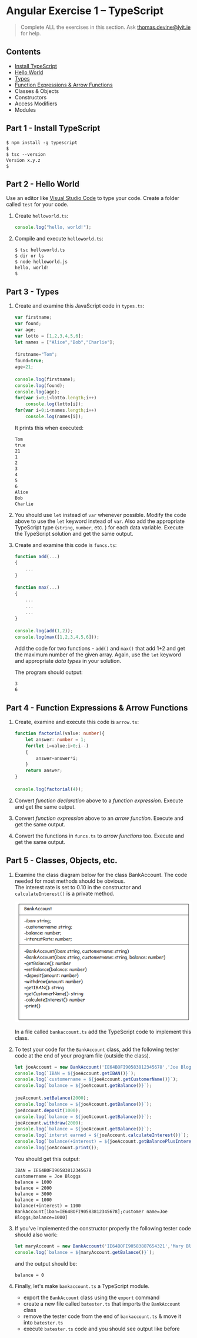 # Angular Exercise 1 – TypeScript

> Complete ALL the exercises in this section. Ask thomas.devine@lyit.ie for help.

## Contents

- [Install TypeScript](#part-1---install-typescript)
- [Hello World](#part-2---hello-world)
- [Types](#part-3---types)
- [Function Expressions & Arrow Functions](#part-4---function-expressions--arrow-functions)
- Classes & Objects
- Constructors
- Access Modifiers
- Modules

## Part 1 - Install TypeScript

```
$ npm install -g typescript
$
$ tsc --version
Version x.y.z
$
```

## Part 2 - Hello World

Use an editor like [Visual Studio Code](https://code.visualstudio.com/) to type your code.  Create a folder called `test` for your code.

1.  Create `helloworld.ts`:

    ```typescript
    console.log("hello, world!");

    ```

1.  Compile and execute `helloworld.ts`:

    ```
    $ tsc helloworld.ts
    $ dir or ls
    $ node helloworld.js
    hello, world!
    $

    ```


## Part 3 - Types

1.	Create and examine this JavaScript code in `types.ts`:

	```javascript
	var firstname;
	var found;
	var age;
	var lotto = [1,2,3,4,5,6];
	let names = ["Alice","Bob","Charlie"];

	firstname="Tom";
	found=true;
	age=21;

	console.log(firstname);
	console.log(found);
	console.log(age);
	for(var i=0;i<lotto.length;i++)
		console.log(lotto[i]);
	for(var i=0;i<names.length;i++)
		console.log(names[i]);

	```

	It prints this when executed:

	```
	Tom
	true
	21
	1
	2
	3
	4
	5
	6
	Alice
	Bob
	Charlie

	```

1.	You should use `let` instead of `var` whenever possible. Modify the code above to use the `let` keyword instead of `var`.  Also add the appropriate TypeScript type (`string`, `number`, etc. ) for each data variable.  Execute the TypeScript solution and get the same output.

1.	Create and examine this code is `funcs.ts`: 

	```typescript
	function add(...)
	{
		...
	}

	function max(...)
	{
		...
		...
		...
	}

	console.log(add(1,2));
	console.log(max([1,2,3,4,5,6]));

	```

	Add the code for two functions - `add()` and `max()` that add 1+2 and get the maximum number of the given array.  Again, use the `let` keyword and appropriate *data types* in your solution.

	The program should output:

	```
	3
	6
	
	```

## Part 4 - Function Expressions & Arrow Functions

1.	Create, examine and execute this code is `arrow.ts`:

	```typescript
	function factorial(value: number){
		let answer: number = 1;
		for(let i=value;i>0;i--)
		{
			answer=answer*i;
		}
		return answer;
	}

	console.log(factorial(4));

	```

1.	Convert *function declaration* above to a *function expression*.  Execute and get the same output.

1.	Convert *function expression* above to an *arrow function*.  Execute and get the same output.

1.	Convert the functions in `funcs.ts` to *arrow functions* too.  Execute and get the same output.

## Part 5 - Classes, Objects, etc.

1.  Examine the class diagram below for the class BankAccount.  The code needed for most methods should be obvious.  
    The interest rate is set to 0.10 in the constructor and ``calculateInterest()`` is a private method.

    ![bankaccount](images/bankaccount.png)

    In a file called `bankaccount.ts` add the TypeScript code to implement this class.

1.  To test your code for the `BankAccount` class, add the following tester code at the end of your program file (outside the class).

    ```typescript
    let joeAccount = new BankAccount('IE64BOFI90583812345678','Joe Bloggs',1000);
    console.log(`IBAN = ${joeAccount.getIBAN()}`);
    console.log(`customername = ${joeAccount.getCustomerName()}`);
    console.log(`balance = ${joeAccount.getBalance()}`);

    joeAccount.setBalance(2000);
    console.log(`balance = ${joeAccount.getBalance()}`);
    joeAccount.deposit(1000);
    console.log(`balance = ${joeAccount.getBalance()}`);
    joeAccount.withdraw(2000);
    console.log(`balance = ${joeAccount.getBalance()}`);
    console.log(`interst earned = ${joeAccount.calculateInterest()}`);                   // should cause a access error (comment out this line)
	console.log(`balance(+interest) = ${joeAccount.getBalancePlusInterest()}`);
	console.log(joeAccount.print());

    ```

    You should get this output:

    ```
    IBAN = IE64BOFI90583812345678
    customername = Joe Bloggs
    balance = 1000
    balance = 2000
    balance = 3000
    balance = 1000
    balance(+interest) = 1100
    BankAccount[iban=IE64BOFI90583812345678];customer name=Joe Bloggs;balance=1000]

    ```

1.  If you've implemented the constructor properly the following tester code should also work:

    ```typescript
    let maryAccount = new BankAccount('IE64BOFI90583887654321','Mary Bloggs');
    console.log(`balance = ${maryAccount.getBalance()}`);

    ```

    and the output should be:

    ```
    balance = 0

    ```

1.  Finally, let's make `bankaccount.ts` a TypeScript module.

    -   export the `BankAccount` class using the `export` command
    -   create a new file called `batester.ts` that imports the `BankAccount` class
    -   remove the tester code from the end of `bankaccount.ts` & move it into `batester.ts`
    -   execute `batester.ts` code and you should see output like before